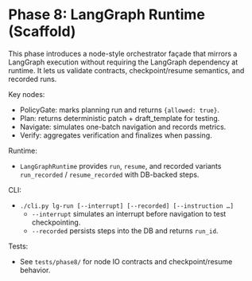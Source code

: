 # Phase 8: LangGraph Runtime (Scaffold)

This phase introduces a node-style orchestrator façade that mirrors a LangGraph
execution without requiring the LangGraph dependency at runtime. It lets us
validate contracts, checkpoint/resume semantics, and recorded runs.

Key nodes:
- PolicyGate: marks planning run and returns `{allowed: true}`.
- Plan: returns deterministic patch + draft_template for testing.
- Navigate: simulates one-batch navigation and records metrics.
- Verify: aggregates verification and finalizes when passing.

Runtime:
- `LangGraphRuntime` provides `run`, `resume`, and recorded variants
  `run_recorded` / `resume_recorded` with DB-backed steps.

CLI:
- `./cli.py lg-run [--interrupt] [--recorded] [--instruction …]`
  - `--interrupt` simulates an interrupt before navigation to test checkpointing.
  - `--recorded` persists steps into the DB and returns `run_id`.

Tests:
- See `tests/phase8/` for node IO contracts and checkpoint/resume behavior.

